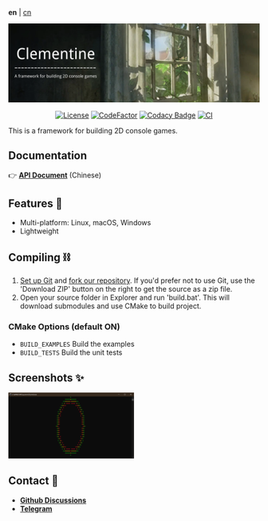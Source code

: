 **en** | [cn]

<div align="center">
<img src="docs/picture/banner.png">

[![License](https://img.shields.io/github/license/ShenMian/Clementine)](https://github.com/ShenMian/Clementine/blob/master/LICENSE)
[![CodeFactor](https://www.codefactor.io/repository/github/shenmian/clementine/badge)](https://www.codefactor.io/repository/github/shenmian/clementine)
[![Codacy Badge](https://api.codacy.com/project/badge/Grade/c09e10a19377466b99cc74d4f43ac214)](https://app.codacy.com/gh/ShenMian/Clementine?utm_source=github.com&utm_medium=referral&utm_content=ShenMian/Clementine&utm_campaign=Badge_Grade_Settings)
[![CI](https://github.com/ShenMian/Clementine/actions/workflows/ci.yml/badge.svg)](https://github.com/ShenMian/Clementine/actions/workflows/ci.yml)
</div>

This is a framework for building 2D console games.  

Documentation
-------------
👉 **[API Document]** (Chinese)  

Features 🎄
--------
- Multi-platform: Linux, macOS, Windows
- Lightweight

Compiling ⛓
---------
1. [Set up Git] and [fork our repository].
   If you'd prefer not to use Git, use the 'Download ZIP' button on the right to get the source as a zip file.
2. Open your source folder in Explorer and run 'build.bat'. This will download submodules and use CMake to build project.

### CMake Options (default ON)
- `BUILD_EXAMPLES` Build the examples
- `BUILD_TESTS`    Build the unit tests

Screenshots ✨
-----------
<img src="docs/picture/picture_0.png" width="50%" height="50%">

Contact 💬
-------
- **[Github Discussions]**
- **[Telegram]**

[cn]:                  README-cn.md
[API Document]:        https://shenmian.github.io/Clementine
[Set up Git]:          https://help.github.com/articles/set-up-git
[fork our repository]: https://help.github.com/articles/fork-a-repo
[Github Discussions]:  https://github.com/ShenMian/Clementine/discussions
[Telegram]:            https://t.me/shenmian

